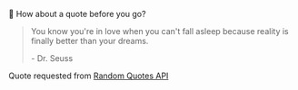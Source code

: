 📣 How about a quote before you go?

> You know you're in love when you can't fall asleep because reality is finally better than your dreams.
>
> <p>- Dr. Seuss</p>

Quote requested from [Random Quotes API](https://github.com/lukePeavey/quotable)
